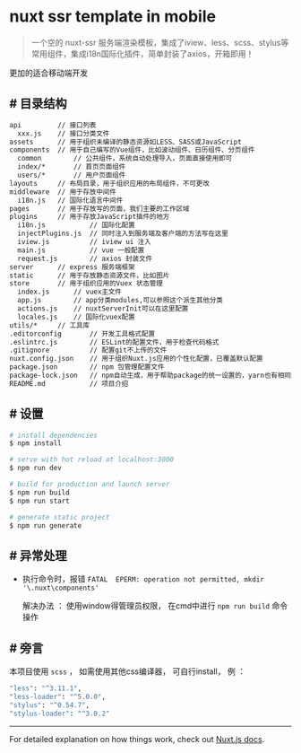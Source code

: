 
# nuxt ssr template in mobile

> 一个空的 nuxt-ssr 服务端渲染模板，集成了iview、less、scss、stylus等常用组件，集成i18n国际化插件，简单封装了axios，开箱即用！

更加的适合移动端开发

## \# 目录结构

``` bash
api         // 接口列表
  xxx.js    // 接口分类文件
assets      // 用于组织未编译的静态资源如LESS、SASS或JavaScript
components  // 用于自己编写的Vue组件，比如波动组件、日历组件、分页组件
  common        // 公共组件，系统自动处理导入，页面直接使用即可
  index/*       // 首页页面组件
  users/*       // 用户页面组件   
layouts     // 布局目录，用于组织应用的布局组件，不可更改
middleware  // 用于存放中间件
  i18n.js   // 国际化语言中间件
pages       // 用于存放写的页面，我们主要的工作区域
plugins     // 用于存放JavaScript插件的地方
  i18n.js           // 国际化配置
  injectPlugins.js  // 同时注入到服务端及客户端的方法写在这里
  iview.js          // iview ui 注入
  main.js           // vue 一般配置
  request.js        // axios 封装文件
server      // express 服务端框架
static      // 用于存放静态资源文件，比如图片
store       // 用于组织应用的Vuex 状态管理
  index.js      // vuex主文件
  app.js        // app分类modules,可以参照这个派生其他分类
  actions.js    // nuxtServerInit可以在这里配置
  locales.js    // 国际化vuex配置
utils/*     // 工具库
.editorconfig       // 开发工具格式配置
.eslintrc.js        // ESLint的配置文件，用于检查代码格式
.gitignore          // 配置git不上传的文件
nuxt.config.json    // 用于组织Nuxt.js应用的个性化配置，已覆盖默认配置
package.json        // npm 包管理配置文件
package-lock.json   // npm自动生成，用于帮助package的统一设置的，yarn也有相同的操作
README.md           // 项目介绍
```

## \# 设置

``` bash
# install dependencies
$ npm install

# serve with hot reload at localhost:3000
$ npm run dev

# build for production and launch server
$ npm run build
$ npm run start

# generate static project
$ npm run generate
```

## \# 异常处理

- 执行命令时，报错 `FATAL  EPERM: operation not permitted, mkdir '\.nuxt\components'`  

  解决办法 ： 使用window得管理员权限， 在cmd中进行 `npm run build` 命令操作


## \# 旁言

本项目使用 `scss` ， 如需使用其他css编译器， 可自行install， 例 ：
```bash
"less": "^3.11.1",
"less-loader": "^5.0.0",
"stylus": "^0.54.7",
"stylus-loader": "^3.0.2"
```

---


For detailed explanation on how things work, check out [Nuxt.js docs](https://nuxtjs.org).
